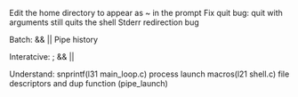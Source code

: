 
Edit the home directory to appear as ~ in the prompt
Fix quit bug: quit with arguments still quits the shell
Stderr redirection bug 



Batch:
&& 
||
Pipe
history

Interatcive:
;
&&
||



Understand:
        snprintf(l31 main_loop.c)
        process launch macros(l21 shell.c)
        file descriptors and dup function (pipe_launch)
